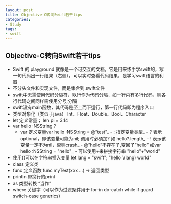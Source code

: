 ```yaml
---
layout: post
title: Objective-C转向Swift若干tips
categories:
- Study
tags:
- swift 
---
```


## Objective-C转向Swift若干tips

- Swift 的 playground 就像是一个可交互的文档，它是用来练手学swift的，写一句代码出一行结果（右侧），可以实时查看代码结果，是学习swift语言的利器
- 不分头文件和实现文件，而是集合到.swift文件
- swift中无需使用代码分隔符，以行作为代码分隔，如一行内有多行代码，则各行代码之间同样需使用分号;分隔
- swift没有main函数，其代码是至上而下运行，第一行代码即为程序入口
- 类型对象化（类似于java） Int、Float、Double、Bool、Character
- let 定义常量； len pi = 3.14
- var hello :NSString ?
	- var 定义变量var hello :NSString = @“test”_ - : 指定变量类型_ - ? 表示optional，即该变量可能为nil; 调用时必须加? 如 hello?.length_ - ! 表示该变量一定不为nil，否则crash_ - @”hello”不存在了,变回了”hello” 如var hello :NSString = "hello"_ - 可以使用+来拼接字符串 "hello"+"world"
- 使用()可以在字符串插入变量 let lang = "swift"; "hello \\(lang) world"
- class 定义类
- func 定义函数
	func myTest(xxx …) -\> 返回类型
- println 带换行的print
- as 类型转换 “当作”
- where 关键字（可以作为过滤条件用于 for-in  do-catch  while  if  guard  switch-case generics）


